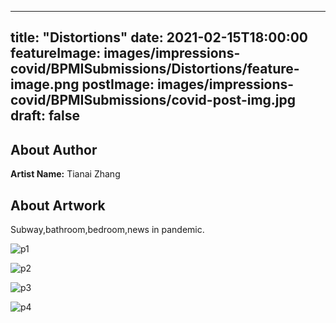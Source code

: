 
---
title: "Distortions"
date: 2021-02-15T18:00:00
featureImage: images/impressions-covid/BPMISubmissions/Distortions/feature-image.png
postImage: images/impressions-covid/BPMISubmissions/covid-post-img.jpg
draft: false
---

## About Author

**Artist Name:** Tianai Zhang 


## About Artwork
Subway,bathroom,bedroom,news in pandemic. 

![p1](../../images/impressions-covid/BPMISubmissions/Distortions/p1.jpg)

![p2](../../images/impressions-covid/BPMISubmissions/Distortions/p2.jpg)

![p3](../../images/impressions-covid/BPMISubmissions/Distortions/p3.jpg)

![p4](../../images/impressions-covid/BPMISubmissions/Distortions/p4.jpg)
